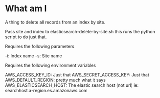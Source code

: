 # What am I

A thing to delete all records from an index by site.

Pass site and index to elasticsearch-delete-by-site.sh this runs the python script to do just that. 

Requires the following parameters

-i: Index name
-s: Site name

Requires the following environment variables

AWS_ACCESS_KEY_ID: Just that
AWS_SECRET_ACCESS_KEY: Just that
AWS_DEFAULT_REGION: pretty much what it says
AWS_ELASTICSEARCH_HOST: The elastic search host (not url) ie:  searchhost.a-region.es.amazonaws.com

